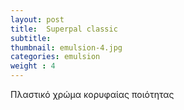 ```yaml
---
layout: post
title:  Superpal classic
subtitle: 
thumbnail: emulsion-4.jpg 
categories: emulsion
weight : 4
---
```


Πλαστικό χρώμα κορυφαίας ποιότητας